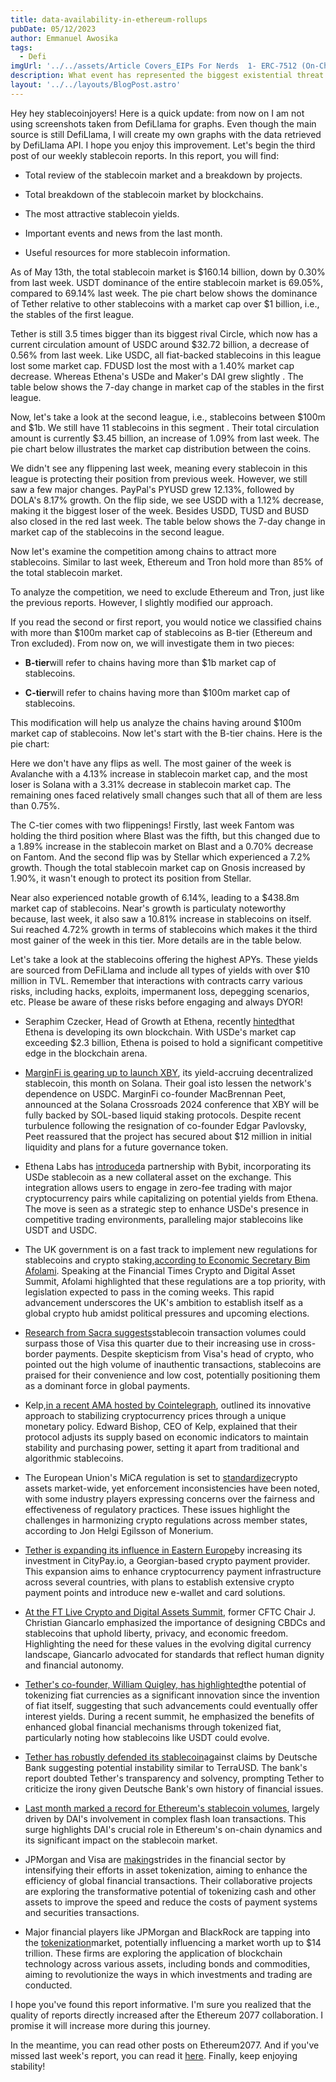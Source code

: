 ```yaml
---
title: data-availability-in-ethereum-rollups
pubDate: 05/12/2023
author: Emmanuel Awosika
tags:
  - Defi
imgUrl: '../../assets/Article Covers_EIPs For Nerds  1- ERC-7512 (On-Chain Representation For Security Audits).webp'
description: What event has represented the biggest existential threat to Ethereum in the network’s history?
layout: '../../layouts/BlogPost.astro'
---
```

Hey hey stablecoinjoyers! Here is a quick update: from now on I am not using screenshots taken from DefiLlama for graphs. Even though the main source is still DefiLlama, I will create my own graphs with the data retrieved by DefiLlama API. I hope you enjoy this improvement. Let's begin the third post of our weekly stablecoin reports. In this report, you will find:

* Total review of the stablecoin market and a breakdown by projects.

* Total breakdown of the stablecoin market by blockchains.

* The most attractive stablecoin yields.

* Important events and news from the last month.

* Useful resources for more stablecoin information.

As of May 13th, the total stablecoin market is $160.14 billion, down by 0.30% from last week. USDT dominance of the entire stablecoin market is 69.05%, compared to 69.14% last week. The pie chart below shows the dominance of Tether relative to other stablecoins with a market cap over $1 billion, i.e., the stables of the first league.

Tether is still 3.5 times bigger than its biggest rival Circle, which now has a current circulation amount of USDC around $32.72 billion, a decrease of 0.56% from last week. Like USDC, all fiat-backed stablecoins in this league lost some market cap. FDUSD lost the most with a 1.40% market cap decrease. Whereas Ethena's USDe and Maker's DAI grew slightly . The table below shows the 7-day change in market cap of the stables in the first league.

Now, let's take a look at the second league, i.e., stablecoins between $100m and $1b. We still have 11 stablecoins in this segment . Their total circulation amount is currently $3.45 billion, an increase of 1.09% from last week. The pie chart below illustrates the market cap distribution between the coins.

We didn't see any flippening last week, meaning every stablecoin in this league is protecting their position from previous week. However, we still saw a few major changes. PayPal's PYUSD grew 12.13%, followed by DOLA's 8.17% growth. On the flip side, we see USDD with a 1.12% decrease, making it the biggest loser of the week. Besides USDD, TUSD and BUSD also closed in the red last week. The table below shows the 7-day change in market cap of the stablecoins in the second league.

Now let's examine the competition among chains to attract more stablecoins. Similar to last week, Ethereum and Tron hold more than 85% of the total stablecoin market.


To analyze the competition, we need to exclude Ethereum and Tron, just like the previous reports. However, I slightly modified our approach.

If you read the second or first report, you would notice we classified chains with more than $100m market cap of stablecoins as B-tier (Ethereum and Tron excluded). From now on, we will investigate them in two pieces:

* **B-tier**will refer to chains having more than $1b market cap of stablecoins.

* **C-tier**will refer to chains having more than $100m market cap of stablecoins.

This modification will help us analyze the chains having around $100m market cap of stablecoins. Now let's start with the B-tier chains. Here is the pie chart:

Here we don't have any flips as well. The most gainer of the week is Avalanche with a 4.13% increase in stablecoin market cap, and the most loser is Solana with a 3.31% decrease in stablecoin market cap. The remaining ones faced relatively small changes such that all of them are less than 0.75%.

The C-tier comes with two flippenings! Firstly, last week Fantom was holding the third position where Blast was the fifth, but this changed due to a 1.89% increase in the stablecoin market on Blast and a 0.70% decrease on Fantom. And the second flip was by Stellar which experienced a 7.2% growth. Though the total stablecoin market cap on Gnosis increased by 1.90%, it wasn't enough to protect its position from Stellar.

Near also experienced notable growth of 6.14%, leading to a $438.8m market cap of stablecoins. Near's growth is particulaty noteworthy because, last week, it also saw a 10.81% increase in stablecoins on itself. Sui reached 4.72% growth in terms of stablecoins which makes it the third most gainer of the week in this tier. More details are in the table below.

Let's take a look at the stablecoins offering the highest APYs. These yields are sourced from DeFiLlama and include all types of yields with over $10 million in TVL. Remember that interactions with contracts carry various risks, including hacks, exploits, impermanent loss, depegging scenarios, etc. Please be aware of these risks before engaging and always DYOR!

* Seraphim Czecker, Head of Growth at Ethena, recently [hinted](https://twitter.com/MacroMate8/status/1788862484952084674)that Ethena is developing its own blockchain. With USDe's market cap exceeding $2.3 billion, Ethena is poised to hold a significant competitive edge in the blockchain arena.

* [MarginFi is gearing up to launch XBY](https://thedefiant.io/news/defi/marginfi-to-launch-solana-lst-backed-decentralized-stablecoin-this-month), its yield-accruing decentralized stablecoin, this month on Solana. Their goal isto lessen the network's dependence on USDC. MarginFi co-founder MacBrennan Peet, announced at the Solana Crossroads 2024 conference that XBY will be fully backed by SOL-based liquid staking protocols. Despite recent turbulence following the resignation of co-founder Edgar Pavlovsky, Peet reassured that the project has secured about $12 million in initial liquidity and plans for a future governance token.

* Ethena Labs has [introduced](https://thedefiant.io/news/defi/ethena-integrates-with-bybit-to-add-usde-as-collateral-asset)a partnership with Bybit, incorporating its USDe stablecoin as a new collateral asset on the exchange. This integration allows users to engage in zero-fee trading with major cryptocurrency pairs while capitalizing on potential yields from Ethena. The move is seen as a strategic step to enhance USDe's presence in competitive trading environments, paralleling major stablecoins like USDT and USDC.

* The UK government is on a fast track to implement new regulations for stablecoins and crypto staking,[according to Economic Secretary Bim Afolami](https://www.coindesk.com/policy/2024/05/08/uk-minister-says-government-only-has-time-to-implement-stablecoin-staking-legislation/). Speaking at the Financial Times Crypto and Digital Asset Summit, Afolami highlighted that these regulations are a top priority, with legislation expected to pass in the coming weeks. This rapid advancement underscores the UK's ambition to establish itself as a global crypto hub amidst political pressures and upcoming elections.

* [Research from Sacra suggests](https://cointelegraph.com/news/could-stablecoin-volumes-overtake-visa-this-quarter)stablecoin transaction volumes could surpass those of Visa this quarter due to their increasing use in cross-border payments. Despite skepticism from Visa's head of crypto, who pointed out the high volume of inauthentic transactions, stablecoins are praised for their convenience and low cost, potentially positioning them as a dominant force in global payments.

* Kelp,[in a recent AMA hosted by Cointelegraph](https://cointelegraph.com/news/is-kelp-the-key-to-a-more-stable-future-for-crypto-ama-recap), outlined its innovative approach to stabilizing cryptocurrency prices through a unique monetary policy. Edward Bishop, CEO of Kelp, explained that their protocol adjusts its supply based on economic indicators to maintain stability and purchasing power, setting it apart from traditional and algorithmic stablecoins.

* The European Union's MiCA regulation is set to [standardize](https://cointelegraph.com/news/eu-crypto-regulations-enforcement)crypto assets market-wide, yet enforcement inconsistencies have been noted, with some industry players expressing concerns over the fairness and effectiveness of regulatory practices. These issues highlight the challenges in harmonizing crypto regulations across member states, according to Jon Helgi Egilsson of Monerium.

* [Tether is expanding its influence in Eastern Europe](https://cointelegraph.com/news/tether-crypto-pay-eastern-europe-citypay)by increasing its investment in CityPay.io, a Georgian-based crypto payment provider. This expansion aims to enhance cryptocurrency payment infrastructure across several countries, with plans to establish extensive crypto payment points and introduce new e-wallet and card solutions.

* [At the FT Live Crypto and Digital Assets Summit](https://cointelegraph.com/news/ctfc-cbdc-stablecoins-libertarian-values), former CFTC Chair J. Christian Giancarlo emphasized the importance of designing CBDCs and stablecoins that uphold liberty, privacy, and economic freedom. Highlighting the need for these values in the evolving digital currency landscape, Giancarlo advocated for standards that reflect human dignity and financial autonomy.

* [Tether's co-founder, William Quigley, has highlighted](https://cointelegraph.com/news/money-tokenization-greatest-invention-fiat-tether)the potential of tokenizing fiat currencies as a significant innovation since the invention of fiat itself, suggesting that such advancements could eventually offer interest yields. During a recent summit, he emphasized the benefits of enhanced global financial mechanisms through tokenized fiat, particularly noting how stablecoins like USDT could evolve.

* [Tether has robustly defended its stablecoin](https://cointelegraph.com/news/tether-slams-deutsche-bank-over-suggestion-stablecoin-could-fail)against claims by Deutsche Bank suggesting potential instability similar to TerraUSD. The bank's report doubted Tether's transparency and solvency, prompting Tether to criticize the irony given Deutsche Bank's own history of financial issues.

* [Last month marked a record for Ethereum's stablecoin volumes](https://www.theblock.co/post/292574/ethereum-stablecoin-volume-shattered-its-monthly-record-in-april-thanks-to-dai), largely driven by DAI's involvement in complex flash loan transactions. This surge highlights DAI's crucial role in Ethereum's on-chain dynamics and its significant impact on the stablecoin market.

* JPMorgan and Visa are [making](https://www.dlnews.com/articles/markets/jpmorgan-and-visa-jump-into-ambitious-tokenisation-project-in-bullish-sign-for-digital-ledgers/)strides in the financial sector by intensifying their efforts in asset tokenization, aiming to enhance the efficiency of global financial transactions. Their collaborative projects are exploring the transformative potential of tokenizing cash and other assets to improve the speed and reduce the costs of payment systems and securities transactions.

* Major financial players like JPMorgan and BlackRock are tapping into the [tokenization](https://www.dlnews.com/articles/markets/jpmorgan-and-goldman-seize-on-huge-tokenisation-opportunity/)market, potentially influencing a market worth up to $14 trillion. These firms are exploring the application of blockchain technology across various assets, including bonds and commodities, aiming to revolutionize the ways in which investments and trading are conducted.

I hope you've found this report informative. I'm sure you realized that the quality of reports directly increased after the Ethereum 2077 collaboration. I promise it will increase more during this journey.

In the meantime, you can read other posts on Ethereum2077. And if you've missed last week's report, you can read it [here](https://ethereum2077.substack.com/p/weekly-stable-report-2). Finally, keep enjoying stability!

